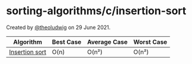 # sorting-algorithms/c/insertion-sort

Created by [@theoludwig](https://github.com/theoludwig) on 29 June 2021.

| Algorithm                                                   | Best Case | Average Case | Worst Case |
| ----------------------------------------------------------- | --------- | ------------ | ---------- |
| [Insertion sort](https://wikipedia.org/wiki/Insertion_sort) | O(n)      | O(n²)        | O(n²)      |
